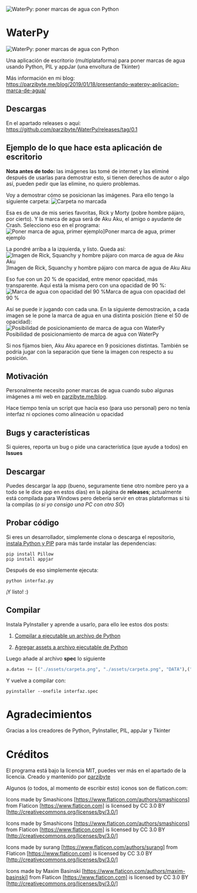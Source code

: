
![WaterPy: poner marcas de agua con Python](https://lh3.googleusercontent.com/OCypAE7u8SwjqiielBEo2aC8O9jD5u78_ST6jmWDYUxwFZugJ8v4s4yHF9KhkjGHsH03=s168)

# WaterPy
![WaterPy: poner marcas de agua con Python](https://raw.githubusercontent.com/parzibyte/WaterPy/master/assets/ImagenV1.png)

Una aplicación de escritorio (multiplataforma) para poner marcas de agua usando Python, PIL y appJar (una envoltura de Tkinter)

Más información en mi blog: https://parzibyte.me/blog/2019/01/18/presentando-waterpy-aplicacion-marca-de-agua/

## Descargas
En el apartado releases o aquí: https://github.com/parzibyte/WaterPy/releases/tag/0.1

## Ejemplo de lo que hace esta aplicación de escritorio

**Nota antes de todo:** las imágenes las tomé de internet y las eliminé después de usarlas para demostrar esto, si tienen derechos de autor o algo así, pueden pedir que las elimine, no quiero problemas. 

Voy a demostrar cómo se posicionan las imágenes. Para ello tengo la siguiente carpeta: ![Carpeta no marcada](https://parzibyte.me/blog/wp-content/uploads/2019/01/Carpeta-no-marcada.png)

Esa es de una de mis series favoritas, Rick y Morty (pobre hombre pájaro, por cierto). 
Y la marca de agua será de Aku Aku, el amigo o ayudante de Crash. Selecciono eso en el programa: 
![Poner marca de agua, primer ejemplo](https://parzibyte.me/blog/wp-content/uploads/2019/01/Poner-marca-de-agua-primer-ejemplo.png)]Poner marca de agua, primer ejemplo

La pondré arriba a la izquierda, y listo. Queda así:![Imagen de Rick, Squanchy y hombre pájaro con marca de agua de Aku Aku](https://parzibyte.me/blog/wp-content/uploads/2019/01/1.jpg)]Imagen de Rick, Squanchy y hombre pájaro con marca de agua de Aku Aku

Eso fue con un 20 % de opacidad, entre menor opacidad, más transparente. Aquí está la misma pero con una opacidad de 90 %: ![Marca de agua con opacidad del 90 %](https://parzibyte.me/blog/wp-content/uploads/2019/01/1-1.jpg)Marca de agua con opacidad del 90 %

Así se puede ir jugando con cada una. En la siguiente demostración, a cada imagen se le pone la marca de agua en una distinta posición (tiene el 50 de opacidad): ![Posibilidad de posicionamiento de marca de agua con WaterPy](https://parzibyte.me/blog/wp-content/uploads/2019/01/Posibilidad-de-posicionamiento-de-marca-de-agua-con-WaterPy.png)Posibilidad de posicionamiento de marca de agua con WaterPy

Si nos fijamos bien, Aku Aku aparece en 9 posiciones distintas. También se podría jugar con la separación que tiene la imagen con respecto a su posición.
## Motivación
Personalmente necesito poner marcas de agua cuando subo algunas imágenes a mi web en [parzibyte.me/blog](https://parzibyte.me/blog). 

Hace tiempo tenía un script que hacía eso (para uso personal) pero no tenía interfaz ni opciones como alineación u opacidad
## Bugs y características
Si quieres, reporta un bug o pide una característica (que ayude a todos) en **Issues**

## Descargar
Puedes descargar la app (bueno, seguramente tiene otro nombre pero ya a todo se le dice app en estos días) en la página de **releases**;  actualmente está compilada para Windows pero debería servir en otras plataformas si tú la compilas (*o si yo consigo una PC con otro SO*)
## Probar código
Si eres un desarrollador, simplemente clona o descarga el repositorio, [instala Python y PIP](https://parzibyte.me/blog/2017/11/19/instalar-configurar-python-3-windows-10/) para más tarde instalar las dependencias:
```
pip install Pillow
pip install appjar
```

Después de eso simplemente ejecuta:
```
python interfaz.py
```
¡Y listo! :)
## Compilar
Instala PyInstaller y aprende a usarlo, para ello lee estos dos posts:

 1. [Compilar a ejecutable un archivo de Python](https://parzibyte.me/blog/2018/03/23/empaquetando-python-generar-archivo-exe/)
    
2. [Agregar assets a archivo ejecutable de Python](https://parzibyte.me/blog/2018/12/27/pyinstaller-assets-imagenes-archivos-ejecutable-python/)


Luego añade al archivo **spec** lo siguiente
```python
a.datas += [("./assets/carpeta.png", "./assets/carpeta.png", "DATA"),("./assets/imagen.png", "./assets/imagen.png", "DATA"),("./assets/iniciar.png", "./assets/iniciar.png", "DATA"),("./assets/lapiz.png", "./assets/lapiz.png", "DATA"),]
```
Y vuelve a compilar con:
```
pyinstaller --onefile interfaz.spec
```

# Agradecimientos
Gracias a los creadores de Python, PyInstaller, PIL, appJar y Tkinter

# Créditos
El programa está bajo la licencia MIT, puedes ver más en el apartado de la licencia. Creado y mantenido por [parzibyte](https://parzibyte.me)

Algunos (o todos, al momento de escribir esto) iconos son de flaticon.com:

Icons made by Smashicons [https://www.flaticon.com/authors/smashicons] from Flaticon [https://www.flaticon.com] is licensed by CC 3.0 BY [http://creativecommons.org/licenses/by/3.0/]

  

Icons made by Smashicons [https://www.flaticon.com/authors/smashicons] from Flaticon [https://www.flaticon.com] is licensed by CC 3.0 BY [http://creativecommons.org/licenses/by/3.0/]

  

Icons made by surang [https://www.flaticon.com/authors/surang] from Flaticon [https://www.flaticon.com] is licensed by CC 3.0 BY [http://creativecommons.org/licenses/by/3.0/]

  

Icons made by Maxim Basinski [https://www.flaticon.com/authors/maxim-basinski] from Flaticon [https://www.flaticon.com] is licensed by CC 3.0 BY [http://creativecommons.org/licenses/by/3.0/]

